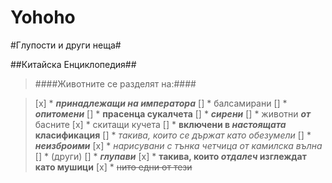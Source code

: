 ﻿# Yohoho

#Глупости и други неща#

##Китайска Енциклопедия##

>####Животните се разделят на:####

>[x] * **_принадлежащи на императора_**
>[] * балсамирани
>[] * **_опитомени_**
>[] * **прасенца сукалчета**
>[] * **_сирени_**
>[] * животни **_от_** басните
>[x] * скитащи кучета
>[] * **включени в _настоящата_ класификация**
>[] * *такива, които се държат като обезумели*
>[] * **_неизброими_**
>[x] * *нарисувани с тънка четчица от камилска вълна*
>[] * (други)
>[] * **_глупави_**
>[x] * **такива, които _отдалеч_ изглеждат като мушици**
>[x] * ~~нито едни от тези~~

